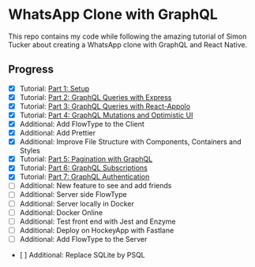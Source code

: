 # WhatsApp Clone with GraphQL

This repo contains my code while following the amazing tutorial of Simon Tucker about creating a WhatsApp clone with GraphQL and React Native.

## Progress

- [x] Tutorial: [Part 1: Setup](https://medium.com/@simontucker/building-chatty-a-whatsapp-clone-with-react-native-and-apollo-part-1-setup-68a02f7e11)
- [x] Tutorial: [Part 2: GraphQL Queries with Express](https://medium.com/@simontucker/building-chatty-part-2-graphql-queries-with-express-6dce83b39479)
- [x] Tutorial: [Part 3: GraphQL Queries with React-Appolo](https://medium.com/@simontucker/building-chatty-part-3-graphql-queries-with-react-apollo-e7e02c6dadc2)
- [x] Tutorial: [Part 4: GraphQL Mutations and Optimistic UI](https://medium.com/@simontucker/building-chatty-part-4-graphql-mutations-optimistic-ui-8dee7778a170)
- [x] Additional: Add FlowType to the Client
- [x] Additional: Add Prettier
- [x] Additional: Improve File Structure with Components, Containers and Styles
- [x] Tutorial: [Part 5: Pagination with GraphQL](https://medium.com/@simontucker/building-chatty-part-5-pagination-with-graphql-23a25fc9f0bf)
- [x] Tutorial: [Part 6: GraphQL Subscriptions](https://medium.com/@simontucker/building-chatty-part-6-graphql-subscriptions-b54df7d63e27)
- [x] Tutorial: [Part 7: GraphQL Authentication](https://medium.com/@simontucker/building-chatty-part-7-authentication-in-graphql-cd37770e5ab3)
- [ ] Additional: New feature to see and add friends
- [ ] Additional: Server side FlowType
- [ ] Additional: Server locally in Docker
- [ ] Additional: Docker Online
- [ ] Additional: Test front end with Jest and Enzyme
- [ ] Additional: Deploy on HockeyApp with Fastlane
- [ ] Additional: Add FlowType to the Server
- [ ] Additional: Replace SQLite by PSQL
